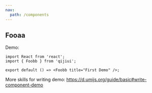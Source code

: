 ```yaml
---
nav:
  path: /components
---
```


## Fooaa

Demo:

```tsx
import React from 'react';
import { Foobb } from 'qijiui';

export default () => <Foobb title="First Demo" />;
```

More skills for writing demo: https://d.umijs.org/guide/basic#write-component-demo
